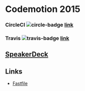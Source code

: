 # Codemotion 2015

### CircleCI ![circle-badge](https://circleci.com/gh/patoroco/fastlane-talk.png?circle-token=16f26870b1ed2bf5175f3461731f3d9116310602) [link](https://circleci.com/gh/patoroco/fastlane-talk)

### Travis ![travis-badge](https://travis-ci.org/patoroco/fastlane-talk.svg) [link](https://travis-ci.org/patoroco/fastlane-talk)


## [SpeakerDeck](https://speakerdeck.com/patoroco/automatiza-tu-flow-en-ios)

## Links
- [Fastfile](fastlane/Fastfile)
